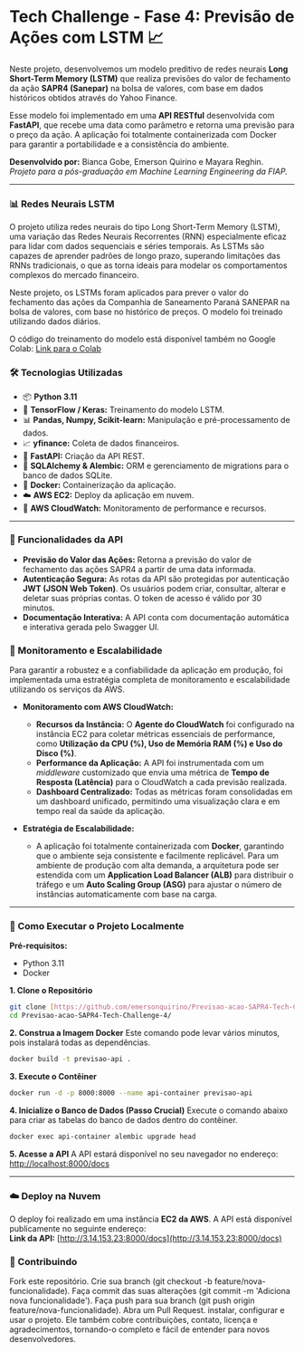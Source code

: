 # Tech Challenge - Fase 4: Previsão de Ações com LSTM 📈

Neste projeto, desenvolvemos um modelo preditivo de redes neurais **Long Short-Term Memory (LSTM)** que realiza previsões do valor de fechamento da ação **SAPR4 (Sanepar)** na bolsa de valores, com base em dados históricos obtidos através do Yahoo Finance.

Esse modelo foi implementado em uma **API RESTful** desenvolvida com **FastAPI**, que recebe uma data como parâmetro e retorna uma previsão para o preço da ação. A aplicação foi totalmente containerizada com Docker para garantir a portabilidade e a consistência do ambiente.

**Desenvolvido por:** Bianca Gobe, Emerson Quirino e Mayara Reghin.  
*Projeto para a pós-graduação em Machine Learning Engineering da FIAP.*

---

### 📊 Redes Neurais LSTM

O projeto utiliza redes neurais do tipo Long Short-Term Memory (LSTM), uma variação das Redes Neurais Recorrentes (RNN) especialmente eficaz para lidar com dados sequenciais e séries temporais. As LSTMs são capazes de aprender padrões de longo prazo, superando limitações das RNNs tradicionais, o que as torna ideais para modelar os comportamentos complexos do mercado financeiro.

Neste projeto, os LSTMs foram aplicados para prever o valor do fechamento das ações da Companhia de Saneamento Paraná SANEPAR na bolsa de valores, com base no histórico de preços. O modelo foi treinado utilizando dados diários.

O código do treinamento do modelo está disponível também no Google Colab: [Link para o Colab](https://colab.research.google.com/drive/11CINwt-G1YskeQQOo03HMhs9sbwC_o71?usp=sharing)

### 🛠️ Tecnologias Utilizadas

-   📦 **Python 3.11**
-   🧠 **TensorFlow / Keras:** Treinamento do modelo LSTM.
-   📊 **Pandas, Numpy, Scikit-learn:** Manipulação e pré-processamento de dados.
-   📈 **yfinance:** Coleta de dados financeiros.
-   🚀 **FastAPI:** Criação da API REST.
-   💾 **SQLAlchemy & Alembic:** ORM e gerenciamento de migrations para o banco de dados SQLite.
-   🐳 **Docker:** Containerização da aplicação.
-   ☁️ **AWS EC2:** Deploy da aplicação em nuvem.
-   📡 **AWS CloudWatch:** Monitoramento de performance e recursos.

---

### 🚀 Funcionalidades da API

-   **Previsão do Valor das Ações:** Retorna a previsão do valor de fechamento das ações SAPR4 a partir de uma data informada.
-   **Autenticação Segura:** As rotas da API são protegidas por autenticação **JWT (JSON Web Token)**. Os usuários podem criar, consultar, alterar e deletar suas próprias contas. O token de acesso é válido por 30 minutos.
-   **Documentação Interativa:** A API conta com documentação automática e interativa gerada pelo Swagger UI.

### 🔬 Monitoramento e Escalabilidade

Para garantir a robustez e a confiabilidade da aplicação em produção, foi implementada uma estratégia completa de monitoramento e escalabilidade utilizando os serviços da AWS.

-   **Monitoramento com AWS CloudWatch:**
    -   **Recursos da Instância:** O **Agente do CloudWatch** foi configurado na instância EC2 para coletar métricas essenciais de performance, como **Utilização da CPU (%), Uso de Memória RAM (%) e Uso do Disco (%)**.
    -   **Performance da Aplicação:** A API foi instrumentada com um *middleware* customizado que envia uma métrica de **Tempo de Resposta (Latência)** para o CloudWatch a cada previsão realizada.
    -   **Dashboard Centralizado:** Todas as métricas foram consolidadas em um dashboard unificado, permitindo uma visualização clara e em tempo real da saúde da aplicação.

-   **Estratégia de Escalabilidade:**
    -   A aplicação foi totalmente containerizada com **Docker**, garantindo que o ambiente seja consistente e facilmente replicável. Para um ambiente de produção com alta demanda, a arquitetura pode ser estendida com um **Application Load Balancer (ALB)** para distribuir o tráfego e um **Auto Scaling Group (ASG)** para ajustar o número de instâncias automaticamente com base na carga.

---

### 🧪 Como Executar o Projeto Localmente

**Pré-requisitos:**
-   Python 3.11
-   Docker

**1. Clone o Repositório**
```bash
git clone [https://github.com/emersonquirino/Previsao-acao-SAPR4-Tech-Challenge-4.git](https://github.com/emersonquirino/Previsao-acao-SAPR4-Tech-Challenge-4.git)
cd Previsao-acao-SAPR4-Tech-Challenge-4/
```

**2. Construa a Imagem Docker**
Este comando pode levar vários minutos, pois instalará todas as dependências.
```bash
docker build -t previsao-api .
```

**3. Execute o Contêiner**
```bash
docker run -d -p 8000:8000 --name api-container previsao-api
```

**4. Inicialize o Banco de Dados (Passo Crucial)**
Execute o comando abaixo para criar as tabelas do banco de dados dentro do contêiner.
```bash
docker exec api-container alembic upgrade head
```

**5. Acesse a API**
A API estará disponível no seu navegador no endereço:
[http://localhost:8000/docs](http://localhost:8000/docs)

---

### ☁️ Deploy na Nuvem

O deploy foi realizado em uma instância **EC2 da AWS**. A API está disponível publicamente no seguinte endereço:  
**Link da API:** [http://3.14.153.23:8000/docs](http://3.14.153.23:8000/docs)


### 🤝 Contribuindo
Fork este repositório.
Crie sua branch (git checkout -b feature/nova-funcionalidade).
Faça commit das suas alterações (git commit -m 'Adiciona nova funcionalidade').
Faça push para sua branch (git push origin feature/nova-funcionalidade).
Abra um Pull Request. instalar, configurar e usar o projeto. Ele também cobre contribuições, contato, licença e agradecimentos, tornando-o completo e fácil de entender para novos desenvolvedores.
